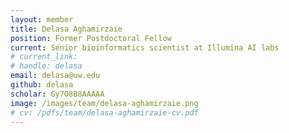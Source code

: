 ```yaml
---
layout: member
title: Delasa Aghamirzaie
position: Former Postdoctoral Fellow
current: Senior bioinformatics scientist at Illumina AI labs
# current_link:
# handle: delasa
email: delasa@uw.edu
github: delasa
scholar: Gy7O8B8AAAAA
image: /images/team/delasa-aghamirzaie.png
# cv: /pdfs/team/delasa-aghamirzaie-cv.pdf
---
```

